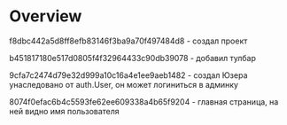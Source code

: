 # Overview

f8dbc442a5d8ff8efb83146f3ba9a70f497484d8 - создал проект

b451817180e517d0805f4f32964433c90db39078 - добавил тулбар

9cfa7c2474d79e32d999a10c16a4e1ee9aeb1482 - создал Юзера унаследовано от auth.User, он может логиниться в админку

8074f0efac6b4c5593fe62ee609338a4b65f9204 - главная страница, на ней видно имя пользователя
